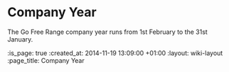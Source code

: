 Company Year
============

The Go Free Range company year runs from 1st February to the 31st January.

:is_page: true
:created_at: 2014-11-19 13:09:00 +01:00
:layout: wiki-layout
:page_title: Company Year
